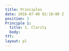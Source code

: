 ```yaml
---
title: Principles
date: 2016-07-06 02:10:00 Z
position: 2
Principle 1:
  title: 1. Clarity
  body: 
fff: 
layout: pl
---
```


